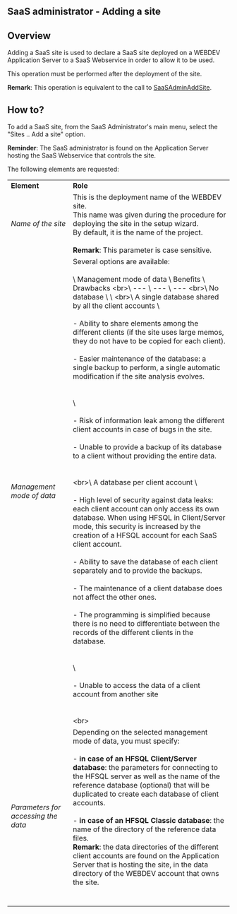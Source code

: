 
## SaaS administrator - Adding a site
			



## Overview
<a name="overview_ELTTEXTE000126"></a>
Adding a SaaS site is used to declare a SaaS site deployed on a WEBDEV Application Server to a SaaS Webservice in order to allow it to be used.

This operation must be performed after the deployment of the site.

**Remark**: This operation is equivalent to the call to [SaaSAdminAddSite](../WDLang3/1000019102.md).







## How to?
<a name="how_ELTTEXTE000156"></a>
To add a SaaS site, from the SaaS Administrator's main menu, select the "Sites .. Add a site" option.

**Reminder**: The SaaS administrator is found on the Application Server hosting the SaaS Webservice that controls the site. 

The following elements are requested:


|   |   |
| --- | --- |
| **Element** | **Role** |
| *Name of the site* | This is the deployment name of the WEBDEV site.<br>This name was given during the procedure for deploying the site in the setup wizard.<br>By default, it is the name of the project.<br><br>**Remark**: This parameter is case sensitive. |
| *Management mode of data* | Several options are available:<br><br>\ Management mode of data \ Benefits \ Drawbacks \<br>\ --- \ --- \ --- \<br>\ No database \   \   \<br>\ A single database shared by all the client accounts \ <br><br>- Ability to share elements among the different clients (if the site uses large memos, they do not have to be copied for each client).<br><br>- Easier maintenance of the database: a single backup to perform, a single automatic modification if the site analysis evolves.<br><br><br> \ <br><br>- Risk of information leak among the different client accounts in case of bugs in the site.<br><br>- Unable to provide a backup of its database to a client without providing the entire data.<br><br><br> \<br>\ A database per client account \ <br><br>- High level of security against data leaks: each client account can only access its own database. When using HFSQL in Client/Server mode, this security is increased by the creation of a HFSQL account for each SaaS client account.<br><br>- Ability to save the database of each client separately and to provide the backups.<br><br>- The maintenance of a client database does not affect the other ones.<br><br>- The programming is simplified because there is no need to differentiate between the records of the different clients in the database.<br><br><br> \ <br><br>- Unable to access the data of a client account from another site<br><br><br> \<br><br> |
| *Parameters for accessing the data* | Depending on the selected management mode of data, you must specify:<br><br>- **in case of an HFSQL Client/Server database**: the parameters for connecting to the HFSQL server as well as the name of the reference database (optional) that will be duplicated to create each database of client accounts.<br><br>- **in case of an HFSQL Classic database**: the name of the directory of the reference data files.<br>	**Remark**: the data directories of the different client accounts are found on the Application Server that is hosting the site, in the data directory of the WEBDEV account that owns the site.<br><br><br> |




